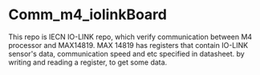 # Comm_m4_iolinkBoard

This repo is IECN IO-LINK repo, which verify communication between M4 processor and MAX14819.
MAX 14819 has registers that contain IO-LINK sensor's data, communication speed and etc specified in datasheet.
by writing and reading a register, to get some data.